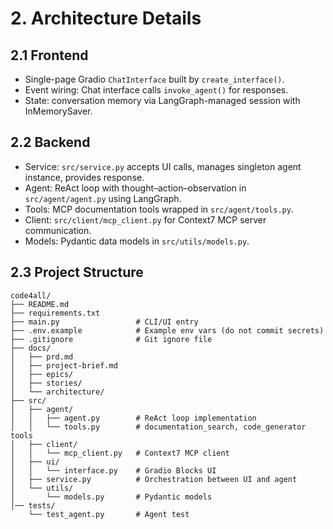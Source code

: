 # 2. Architecture Details

## 2.1 Frontend
- Single-page Gradio `ChatInterface` built by `create_interface()`.
- Event wiring: Chat interface calls `invoke_agent()` for responses.
- State: conversation memory via LangGraph-managed session with InMemorySaver.

## 2.2 Backend
- Service: `src/service.py` accepts UI calls, manages singleton agent instance, provides response.
- Agent: ReAct loop with thought–action–observation in `src/agent/agent.py` using LangGraph.
- Tools: MCP documentation tools wrapped in `src/agent/tools.py`.
- Client: `src/client/mcp_client.py` for Context7 MCP server communication.
- Models: Pydantic data models in `src/utils/models.py`.

## 2.3 Project Structure
```plaintext
code4all/
├── README.md
├── requirements.txt
├── main.py                 # CLI/UI entry
├── .env.example            # Example env vars (do not commit secrets)
├── .gitignore              # Git ignore file
├── docs/
│   ├── prd.md
│   ├── project-brief.md
│   ├── epics/
│   ├── stories/
│   └── architecture/
├── src/
│   ├── agent/
│   │   ├── agent.py        # ReAct loop implementation
│   │   └── tools.py        # documentation_search, code_generator tools
│   ├── client/
│   │   └── mcp_client.py   # Context7 MCP client
│   ├── ui/
│   │   └── interface.py    # Gradio Blocks UI
│   ├── service.py          # Orchestration between UI and agent
│   └── utils/
│       └── models.py       # Pydantic models
│── tests/
    └── test_agent.py       # Agent test
```
